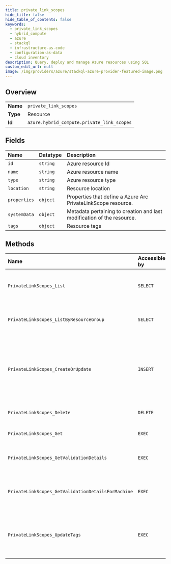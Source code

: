 ```yaml
---
title: private_link_scopes
hide_title: false
hide_table_of_contents: false
keywords:
  - private_link_scopes
  - hybrid_compute
  - azure    
  - stackql
  - infrastructure-as-code
  - configuration-as-data
  - cloud inventory
description: Query, deploy and manage Azure resources using SQL
custom_edit_url: null
image: /img/providers/azure/stackql-azure-provider-featured-image.png
---
```

  
    

## Overview
<table><tbody>
<tr><td><b>Name</b></td><td><code>private_link_scopes</code></td></tr>
<tr><td><b>Type</b></td><td>Resource</td></tr>
<tr><td><b>Id</b></td><td><code>azure.hybrid_compute.private_link_scopes</code></td></tr>
</tbody></table>

## Fields
| Name | Datatype | Description |
|:-----|:---------|:------------|
| `id` | `string` | Azure resource Id |
| `name` | `string` | Azure resource name |
| `type` | `string` | Azure resource type |
| `location` | `string` | Resource location |
| `properties` | `object` | Properties that define a Azure Arc PrivateLinkScope resource. |
| `systemData` | `object` | Metadata pertaining to creation and last modification of the resource. |
| `tags` | `object` | Resource tags |
## Methods
| Name | Accessible by | Required Params | Description |
|:-----|:--------------|:----------------|:------------|
| `PrivateLinkScopes_List` | `SELECT` | `subscriptionId` | Gets a list of all Azure Arc PrivateLinkScopes within a subscription. |
| `PrivateLinkScopes_ListByResourceGroup` | `SELECT` | `resourceGroupName, subscriptionId` | Gets a list of Azure Arc PrivateLinkScopes within a resource group. |
| `PrivateLinkScopes_CreateOrUpdate` | `INSERT` | `resourceGroupName, scopeName, subscriptionId` | Creates (or updates) a Azure Arc PrivateLinkScope. Note: You cannot specify a different value for InstrumentationKey nor AppId in the Put operation. |
| `PrivateLinkScopes_Delete` | `DELETE` | `resourceGroupName, scopeName, subscriptionId` | Deletes a Azure Arc PrivateLinkScope. |
| `PrivateLinkScopes_Get` | `EXEC` | `resourceGroupName, scopeName, subscriptionId` | Returns a Azure Arc PrivateLinkScope. |
| `PrivateLinkScopes_GetValidationDetails` | `EXEC` | `location, privateLinkScopeId, subscriptionId` | Returns a Azure Arc PrivateLinkScope's validation details. |
| `PrivateLinkScopes_GetValidationDetailsForMachine` | `EXEC` | `machineName, resourceGroupName, subscriptionId` | Returns a Azure Arc PrivateLinkScope's validation details for a given machine. |
| `PrivateLinkScopes_UpdateTags` | `EXEC` | `resourceGroupName, scopeName, subscriptionId` | Updates an existing PrivateLinkScope's tags. To update other fields use the CreateOrUpdate method. |
